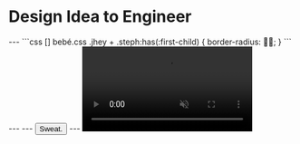 <div class="w-full grid place-items-start">
<h1 class="[--font-level:3] uppercase text-left text-balance relative bg-red-500 p-4">
  <span class="flex flex-col leading-[0.9] text-white font-[900]">
    <span>Design Idea</span>
    <span>to Engineer</span>
  </span>
</h1>
</div>
<Demo src="/demos/balloon-bear/" title="Balloon Bear"></Demo>
---
<!-- @theme="dark" -->
```css [] bebé.css
.jhey + .steph:has(:first-child) {
  border-radius: 🤰👶;
}
```
---
<!-- @theme="dark" -->
<Demo src="/demos/trading-card/" title="Trading Card"></Demo>
---
<button style="border: revert; background: revert; padding: revert;">Sweat.</button>
---
<video autoplay muted loop src="/videos/tik-toggle.mp4" loading="lazy" />
---
<Demo src="/demos/day-night-toggle/index.html" title="Day and Night Toggle" />
---

```html [] toggle.html
<button
 class="theme-toggle"
 aria-pressed="true">
   <!-- A whole lotta SVG -->
   <span class="sr-only">Toggle theme</span>
</button>
```

```css [] toggle.css
.theme-toggle {
  container-type: inline-size;
}
.theme-toggle__indicator {
  transition: translate var(--speed) var(--slide-ease);
  translate: calc(var(--dark, 0) * (100cqi - 100%)) 0;
}
.theme-toggle[aria-pressed=true] {
	--dark: 1;
}
```

<BrowserSupport className="fixed top-4 right-4" properties="css.properties.custom-property,css.at-rules.container" captions="custom properties,@container" />
---
<img src="/images/peter-sees-button.png" class="w-[600px] max-w-full"/>
<!--
<video autoplay muted loop src="/videos/fury-faceoff.mp4" loading="lazy" />
-->
---
<!-- @theme="dark" -->
<Demo src="/demos/golden-era/index.html" title="It's a golden era" />
---
<Demo src="/demos/trombone-bear/index.html" title="Trombone Bear" />
---
<div class="text-left font-serif fluid font-[400]">
  <h1 class="font-serif font-[400] font-2xl mb-2" style="--fluid-max: 80">Design Engineer</h1>
  <h2 class="font-serif font-[300]" style="--fluid-max: 30">[duh-zine en-juh-neeuh]: noun</h2>
  <hr class="my-6 h-2"/>
  <p class="fluid font-[300] font-serif italic leading-[1.5]" style="--font-level: 1.2"><span class="line-through">Taste.</span> Make cool stuff with care and quality.</p>
  <p class="fluid font-[300] font-serif italic leading-[1.5]" style="--font-level: 1.2">Put it on the internet.</p>
</div>
---
<Demo src="/demos/duke-ellington/index.html" title="Duke Ellington" />
---
<!-- @theme="dark" -->
<div class="flex items-center">
  <blockquote data-quote="true" class="quote bottom-[14rem] left-0 text-left absolute z-20 fluid after:content-[''] max-w-[700px] after:inset-0 after:fixed after:bg-black after:opacity-50 after:-z-20" style="--font-level: 2.4">
    caring about craft really matters... practice the simple things — <span class="italic">Lady Gaga</span>
  </blockquote>
  <img class="inset-0 h-full w-full object-bottom fixed object-cover"  src="/images/gaga.png" alt="Lady Gaga">
</div>
---
<h2 className="quote">
  Practice the "little details".
</h2>
---
<Demo src="/demos/intention-of-hover/index.html" alt="Intention of hover" />
---
<Demo src="/demos/variant-picker-follow/index.html" alt="Intention of hover" />
---
<Demo src="/demos/password-input/index.html" alt="Passcode Reveal" />
---
<Demo src="/demos/flip-to-tip/index.html" alt="Passcode Reveal" />
---
<Demo src="/demos/tertiary-toggle/index.html" alt="Tertiary toggle" />
---
<Demo src="/demos/add-to-cart/index.html" alt="Passcode Reveal" />
---
<Demo src="/demos/hifi-button/index.html" alt="Hifi Button" />
---
<h2 className="quote">
  Take on "side quests".
</h2>
---
<Demo src="/demos/gradients-suck/index.html" alt="Gradients suck."/>
---
<Demo src="/demos/trackpad-concept/index.html" alt="Gradients suck."/>
---
<Demo src="/demos/bezier-control/index.html" alt="Gradients suck."/>
---
<Demo src="/demos/easing-controls/index.html" alt="Gradients suck."/>
---
<h2 className="quote">
  Be curious.<br/>Stack your tool belt.
</h2>
---
<!-- @theme="dark" -->
<Demo src="/demos/field-sizing/index.html" title="Field Sizing" />
---
<!-- @theme="light" -->
```css [2>5,6] textarea.css
textarea {
	field-sizing: content;
	min-height: 2lh;
	max-height: 8lh;
	scrollbar-color: var(--accent) transparent;
	scrollbar-width: thin;
}
```
<div className="fixed top-4 right-4 flex flex-col gap-y-2">
<BrowserSupport properties="css.properties.field-sizing,css.properties.scrollbar-color" captions="field-sizing,scrollbar-color"></BrowserSupport>
</div>
